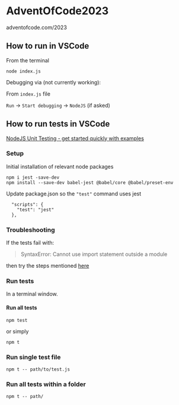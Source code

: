 # AdventOfCode2023
adventofcode.com/2023

## How to run in VSCode

From the terminal
```
node index.js
```

Debugging via (not currently working):

From `index.js` file

`Run` -> `Start debugging` -> `NodeJS` (if asked)

## How to run tests in VSCode

[NodeJS Unit Testing - get started quickly with examples](https://www.testim.io/blog/node-js-unit-testing-get-started-quickly-with-examples/)

### Setup
Initial installation of relevant node packages
```
npm i jest -save-dev
npm install --save-dev babel-jest @babel/core @babel/preset-env
```

Update package.json so the `"test"` command uses jest
```
  "scripts": {
    "test": "jest"
  },
```

### Troubleshooting

If the tests fail with:

> SyntaxError: Cannot use import statement outside a module

then try the steps mentioned [here](https://github.com/jestjs/jest/issues/9395#issuecomment-583799300)

### Run tests

In a terminal window.

#### Run all tests

```
npm test
```
or simply 

```
npm t
```

### Run single test file

```
npm t -- path/to/test.js
```

### Run all tests within a folder

```
npm t -- path/
```

